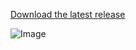 [Download the latest release](https://github.com/MrgSub/cmd.haus/releases)


![Image](https://github.com/user-attachments/assets/74009ee3-3667-4f3b-950d-ab2a5b49a0ad)
